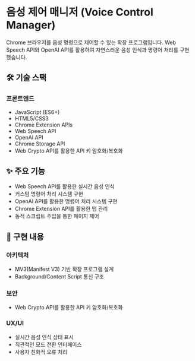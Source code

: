 # 음성 제어 매니저 (Voice Control Manager)

Chrome 브라우저를 음성 명령으로 제어할 수 있는 확장 프로그램입니다. Web Speech API와 OpenAI API를 활용하여 자연스러운 음성 인식과 명령어 처리를 구현했습니다.

## 🛠 기술 스택

### 프론트엔드

- JavaScript (ES6+)
- HTML5/CSS3
- Chrome Extension APIs
- Web Speech API
- OpenAI API
- Chrome Storage API
- Web Crypto API를 활용한 API 키 암호화/복호화

## ✨ 주요 기능

- Web Speech API를 활용한 실시간 음성 인식
- 커스텀 명령어 처리 시스템 구현
- OpenAI API를 활용한 명령어 처리 시스템 구현
- Chrome Extension API를 활용한 탭 관리
- 동적 스크립트 주입을 통한 페이지 제어

## 🎯 구현 내용

### 아키텍처

- MV3(Manifest V3) 기반 확장 프로그램 설계
- Background/Content Script 통신 구조

### 보안

- Web Crypto API를 활용한 API 키 암호화/복호화

### UX/UI

- 실시간 음성 인식 상태 표시
- 직관적인 모드 전환 인터페이스
- 사용자 친화적 오류 처리
